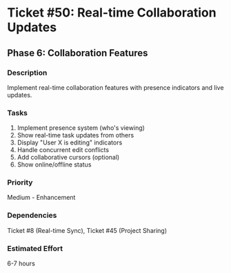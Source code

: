 # Ticket #50: Real-time Collaboration Updates

## Phase 6: Collaboration Features

### Description

Implement real-time collaboration features with presence indicators and live updates.

### Tasks

1. Implement presence system (who's viewing)
2. Show real-time task updates from others
3. Display "User X is editing" indicators
4. Handle concurrent edit conflicts
5. Add collaborative cursors (optional)
6. Show online/offline status

### Priority

Medium - Enhancement

### Dependencies

Ticket #8 (Real-time Sync), Ticket #45 (Project Sharing)

### Estimated Effort

6-7 hours
